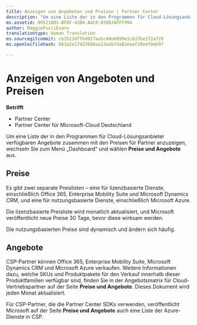 ```yaml
---
title: Anzeigen von Angeboten und Preisen | Partner Center
description: "Um eine Liste der in den Programmen für Cloud-Lösungsanbieter verfügbaren Angebote zusammen mit den Preisen für Partner anzuzeigen, wechseln Sie zum Menü „Dashboard“ und wählen „Preise und Angebote“ aus."
ms.assetid: 09521B01-BFDF-42B4-A4C0-039D3AFFF994
author: MaggiePucciEvans
translationtype: Human Translation
ms.sourcegitcommit: cb3523dffbd017aa5c40e6899e1cb37be1f2a726
ms.openlocfilehash: 683a2e17425b08aa13aebf4a81eaaf10eef0eb97

---
```


# Anzeigen von Angeboten und Preisen

**Betrifft**

-  Partner Center
-  Partner Center für Microsoft-Cloud Deutschland

Um eine Liste der in den Programmen für Cloud-Lösungsanbieter verfügbaren Angebote zusammen mit den Preisen für Partner anzuzeigen, wechseln Sie zum Menü „Dashboard“ und wählen **Preise und Angebote** aus.

## Preise


Es gibt zwei separate Preislisten – eine für lizenzbasierte Dienste, einschließlich Office 365, Enterprise Mobility Suite und Microsoft Dynamics CRM, und eine für nutzungsbasierte Dienste, einschließlich Microsoft Azure.

Die lizenzbasierte Preisliste wird monatlich aktualisiert, und Microsoft veröffentlicht neue Preise 30 Tage, bevor diese wirksam werden.

Die nutzungsbasierten Preise sind dynamisch und ändern sich häufig.

## Angebote


CSP-Partner können Office 365, Enterprise Mobility Suite, Microsoft Dynamics CRM und Microsoft Azure verkaufen. Weitere Informationen dazu, welche SKUs und Produktpakete für den Verkauf innerhalb dieser Produktfamilien verfügbar sind, finden Sie in der Angebotsmatrix für Cloud-Vertriebspartner auf der Seite **Preise und Angebote**. Dieses Dokument wird jeden Monat aktualisiert.

Für CSP-Partner, die die Partner Center SDKs verwenden, veröffentlicht Microsoft auf der Seite **Preise und Angebote** auch eine Liste der Azure-Dienste in CSP.

 

 






<!--HONumber=Jan17_HO2-->


